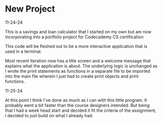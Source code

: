 # New Project
11-24-24

This is a savings and loan calculator that I started on my own but am now incorporating into a portfolio 
project for Codecademy CS certification

This code will be fleshed out to be a more interactive application that is used in a terminal.

Most recent iteration now has a title screen and a welcome message that explains what the application
is about. The underlying logic is unchanged as I wrote the print statements as functions in a separate file
to be imported into the main file wherein I just had to create print objects and print functions.

11-25-24

At this point I think I've done as much as I can with this little program. It probably went a bit faster than the course designers intended. But being that I had a week head start and decided it fit the criteria of the assignment, I decided to just build on what I already had. 
